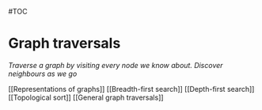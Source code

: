 #TOC
# Graph traversals
*Traverse a graph by visiting every node we know about. Discover neighbours as we go*

[[Representations of graphs]]
[[Breadth-first search]]
[[Depth-first search]]
[[Topological sort]]
[[General graph traversals]]
